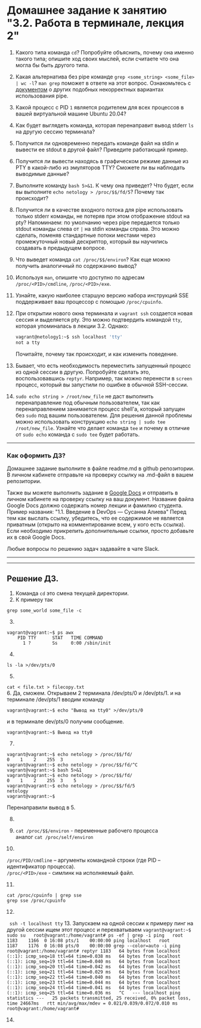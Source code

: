 # Домашнее задание к занятию "3.2. Работа в терминале, лекция 2"

1. Какого типа команда `cd`? Попробуйте объяснить, почему она именно такого типа; опишите ход своих мыслей, если считаете что она могла бы быть другого типа.
1. Какая альтернатива без pipe команде `grep <some_string> <some_file> | wc -l`? `man grep` поможет в ответе на этот вопрос. Ознакомьтесь с [документом](http://www.smallo.ruhr.de/award.html) о других подобных некорректных вариантах использования pipe.
1. Какой процесс с PID `1` является родителем для всех процессов в вашей виртуальной машине Ubuntu 20.04?
1. Как будет выглядеть команда, которая перенаправит вывод stderr `ls` на другую сессию терминала?
1. Получится ли одновременно передать команде файл на stdin и вывести ее stdout в другой файл? Приведите работающий пример.
1. Получится ли вывести находясь в графическом режиме данные из PTY в какой-либо из эмуляторов TTY? Сможете ли вы наблюдать выводимые данные?
1. Выполните команду `bash 5>&1`. К чему она приведет? Что будет, если вы выполните `echo netology > /proc/$$/fd/5`? Почему так происходит?
1. Получится ли в качестве входного потока для pipe использовать только stderr команды, не потеряв при этом отображение stdout на pty? Напоминаем: по умолчанию через pipe передается только stdout команды слева от `|` на stdin команды справа.
Это можно сделать, поменяв стандартные потоки местами через промежуточный новый дескриптор, который вы научились создавать в предыдущем вопросе.
1. Что выведет команда `cat /proc/$$/environ`? Как еще можно получить аналогичный по содержанию вывод?
1. Используя `man`, опишите что доступно по адресам `/proc/<PID>/cmdline`, `/proc/<PID>/exe`.
1. Узнайте, какую наиболее старшую версию набора инструкций SSE поддерживает ваш процессор с помощью `/proc/cpuinfo`.
1. При открытии нового окна терминала и `vagrant ssh` создается новая сессия и выделяется pty. Это можно подтвердить командой `tty`, которая упоминалась в лекции 3.2. Однако:

    ```bash
	vagrant@netology1:~$ ssh localhost 'tty'
	not a tty
    ```

	Почитайте, почему так происходит, и как изменить поведение.
1. Бывает, что есть необходимость переместить запущенный процесс из одной сессии в другую. Попробуйте сделать это, воспользовавшись `reptyr`. Например, так можно перенести в `screen` процесс, который вы запустили по ошибке в обычной SSH-сессии.
1. `sudo echo string > /root/new_file` не даст выполнить перенаправление под обычным пользователем, так как перенаправлением занимается процесс shell'а, который запущен без `sudo` под вашим пользователем. Для решения данной проблемы можно использовать конструкцию `echo string | sudo tee /root/new_file`. Узнайте что делает команда `tee` и почему в отличие от `sudo echo` команда с `sudo tee` будет работать.



 ---

### Как оформить ДЗ?

Домашнее задание выполните в файле readme.md в github репозитории. В личном кабинете отправьте на проверку ссылку на .md-файл в вашем репозитории.

Также вы можете выполнить задание в [Google Docs](https://docs.google.com/document/u/0/?tgif=d) и отправить в личном кабинете на проверку ссылку на ваш документ.
Название файла Google Docs должно содержать номер лекции и фамилию студента. Пример названия: "1.1. Введение в DevOps — Сусанна Алиева"
Перед тем как выслать ссылку, убедитесь, что ее содержимое не является приватным (открыто на комментирование всем, у кого есть ссылка).
Если необходимо прикрепить дополнительные ссылки, просто добавьте их в свой Google Docs.

Любые вопросы по решению задач задавайте в чате Slack.

---

---
Решение ДЗ.
------
1. Команда `cd` это смена текущей директории.
2. К примеру так
```
grep some_world some_file -c
```
3.
```
vagrant@vagrant:~$ ps awx
    PID TTY      STAT   TIME COMMAND
      1 ?        Ss     0:00 /sbin/init
```
4.
```
ls -la >/dev/pts/0
```
5.
`cat < file.txt > filecopy.txt`  
6. Да, сможем.
Открываем 2 терминала
/dev/pts/0 и /dev/pts/1.
и на терминале /dev/pts/1 вводим команду
```
vagrant@vagrant:~$ echo "Вывод на tty0" >/dev/pts/0
```
и в терминале dev/pts/0 получим сообщение.
```
vagrant@vagrant:~$ Вывод на tty0
```
7.
```
vagrant@vagrant:~$ echo netology > /proc/$$/fd/
0    1    2    255  3
vagrant@vagrant:~$ echo netology > /proc/$$/fd/^C
vagrant@vagrant:~$ bash 5>&1
vagrant@vagrant:~$ echo netology > /proc/$$/fd/
0    1    2    255  3    5
vagrant@vagrant:~$ echo netology > /proc/$$/fd/5
netology
vagrant@vagrant:~$
```
Перенаправили вывод в 5.


8.

9. `cat /proc/$$/environ` - переменные рабочего процесса  
 аналог `cat /proc/self/environ`
10.
`/proc/PID/cmdline` – аргументы командной строки (где PID – идентификатор процесса).  
`/proc/<PID>/exe` - симлинк на исполняемый файл.

11.
`cat /proc/cpuinfo | grep sse`  
`grep sse /proc/cpuinfo`

12.
` ssh -t localhost tty`
13.
Запускаем на одной сессии к примеру пинг
на другой сессии ищем этот процесс и перехватываем
`vagrant@vagrant:~$ sudo su  
root@vagrant:/home/vagrant# ps -ef | grep -i ping  
root        1183    1166  0 16:08 pts/1    00:00:00 ping localhost  
root        1187    1176  0 16:08 pts/0    00:00:00 grep --color=auto -i ping  
root@vagrant:/home/vagrant# reptyr 1183  
64 bytes from localhost (::1): icmp_seq=18 ttl=64 time=0.038 ms  
64 bytes from localhost (::1): icmp_seq=19 ttl=64 time=0.040 ms  
64 bytes from localhost (::1): icmp_seq=20 ttl=64 time=0.042 ms  
64 bytes from localhost (::1): icmp_seq=21 ttl=64 time=0.029 ms  
64 bytes from localhost (::1): icmp_seq=22 ttl=64 time=0.040 ms  
64 bytes from localhost (::1): icmp_seq=23 ttl=64 time=0.044 ms  
64 bytes from localhost (::1): icmp_seq=24 ttl=64 time=0.041 ms  
64 bytes from localhost (::1): icmp_seq=25 ttl=64 time=0.036 ms  
^C  
--- localhost ping statistics ---  
25 packets transmitted, 25 received, 0% packet loss, time 24667ms  
rtt min/avg/max/mdev = 0.021/0.039/0.072/0.010 ms  
root@vagrant:/home/vagrant#`  

14.
